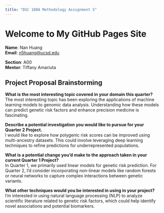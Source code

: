 ```yaml
---
title: "DSC 180A Methodology Assignment 5"
---
```


# Welcome to My GitHub Pages Site

**Name**: Nan Huang  
**Email**: n5huang@ucsd.edu  

**Section**: A00  
**Mentor**: Tiffany Amariuta

## Project Proposal Brainstorming

**What is the most interesting topic covered in your domain this quarter?**  
The most interesting topic has been exploring the applications of machine learning models to genomic data analysis. Understanding how these models can predict genetic risk factors and enhance precision medicine is fascinating.

**Describe a potential investigation you would like to pursue for your Quarter 2 Project.**  
I would like to explore how polygenic risk scores can be improved using multi-ancestry datasets. This could involve leveraging deep learning techniques to refine predictions for underrepresented populations.

**What is a potential change you’d make to the approach taken in your current Quarter 1 Project?**  
In Quarter 1, we primarily used linear models for genetic risk prediction. For Quarter 2, I’d consider incorporating non-linear models like random forests or neural networks to capture complex interactions between genetic variants.

**What other techniques would you be interested in using in your project?**  
I’m interested in using natural language processing (NLP) to analyze scientific literature related to genetic risk factors, which could help identify novel associations and potential biomarkers.
